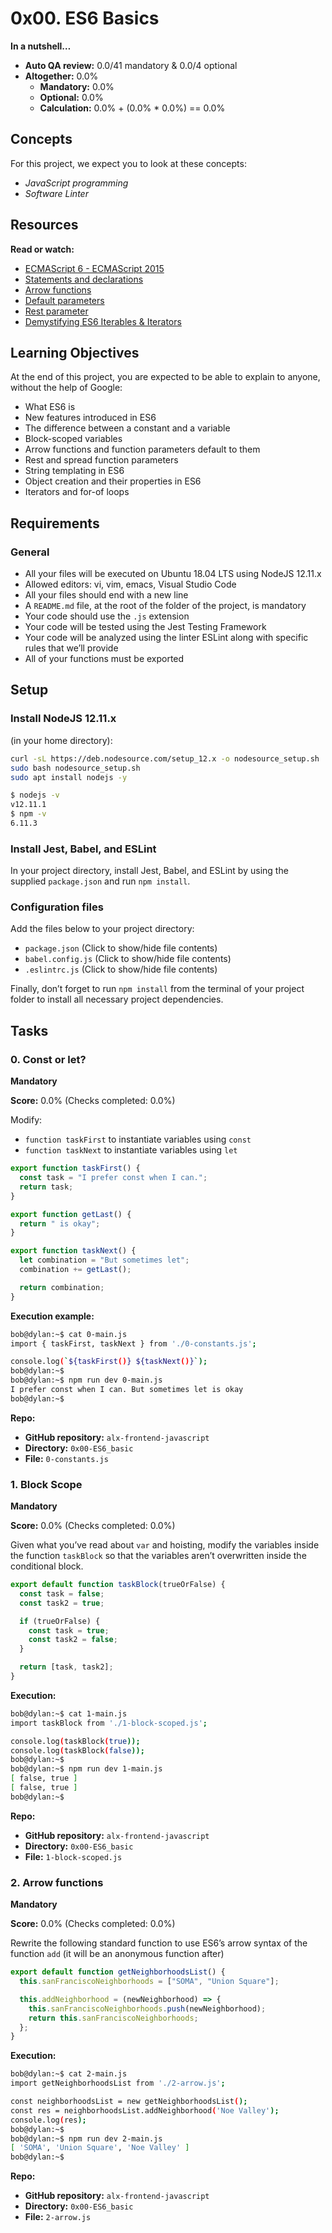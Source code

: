 # 0x00. ES6 Basics

**In a nutshell…**

- **Auto QA review:** 0.0/41 mandatory & 0.0/4 optional
- **Altogether:** 0.0%
  - **Mandatory:** 0.0%
  - **Optional:** 0.0%
  - **Calculation:** 0.0% + (0.0% \* 0.0%) == 0.0%

## Concepts

For this project, we expect you to look at these concepts:

- _JavaScript programming_
- _Software Linter_

## Resources

**Read or watch:**

- [ECMAScript 6 - ECMAScript 2015](https://www.ecma-international.org/ecma-262/6.0/)
- [Statements and declarations](https://developer.mozilla.org/en-US/docs/Web/JavaScript/Reference/Statements)
- [Arrow functions](https://developer.mozilla.org/en-US/docs/Web/JavaScript/Reference/Functions/Arrow_functions)
- [Default parameters](https://developer.mozilla.org/en-US/docs/Web/JavaScript/Reference/Functions/Default_parameters)
- [Rest parameter](https://developer.mozilla.org/en-US/docs/Web/JavaScript/Reference/Functions/rest_parameters)
- [Demystifying ES6 Iterables & Iterators](https://medium.com/@thejasonfile/demystifying-es6-iterables-iterators-7a0d567e0d12)

## Learning Objectives

At the end of this project, you are expected to be able to explain to anyone, without the help of Google:

- What ES6 is
- New features introduced in ES6
- The difference between a constant and a variable
- Block-scoped variables
- Arrow functions and function parameters default to them
- Rest and spread function parameters
- String templating in ES6
- Object creation and their properties in ES6
- Iterators and for-of loops

## Requirements

### General

- All your files will be executed on Ubuntu 18.04 LTS using NodeJS 12.11.x
- Allowed editors: vi, vim, emacs, Visual Studio Code
- All your files should end with a new line
- A `README.md` file, at the root of the folder of the project, is mandatory
- Your code should use the `.js` extension
- Your code will be tested using the Jest Testing Framework
- Your code will be analyzed using the linter ESLint along with specific rules that we’ll provide
- All of your functions must be exported

## Setup

### Install NodeJS 12.11.x

(in your home directory):

```bash
curl -sL https://deb.nodesource.com/setup_12.x -o nodesource_setup.sh
sudo bash nodesource_setup.sh
sudo apt install nodejs -y
```

```bash
$ nodejs -v
v12.11.1
$ npm -v
6.11.3
```

### Install Jest, Babel, and ESLint

In your project directory, install Jest, Babel, and ESLint by using the supplied `package.json` and run `npm install`.

### Configuration files

Add the files below to your project directory:

- `package.json` (Click to show/hide file contents)
- `babel.config.js` (Click to show/hide file contents)
- `.eslintrc.js` (Click to show/hide file contents)

Finally, don’t forget to run `npm install` from the terminal of your project folder to install all necessary project dependencies.

## Tasks

### 0. Const or let?

**Mandatory**

**Score:** 0.0% (Checks completed: 0.0%)

Modify:

- `function taskFirst` to instantiate variables using `const`
- `function taskNext` to instantiate variables using `let`

```javascript
export function taskFirst() {
  const task = "I prefer const when I can.";
  return task;
}

export function getLast() {
  return " is okay";
}

export function taskNext() {
  let combination = "But sometimes let";
  combination += getLast();

  return combination;
}
```

**Execution example:**

```bash
bob@dylan:~$ cat 0-main.js
import { taskFirst, taskNext } from './0-constants.js';

console.log(`${taskFirst()} ${taskNext()}`);
bob@dylan:~$
bob@dylan:~$ npm run dev 0-main.js
I prefer const when I can. But sometimes let is okay
bob@dylan:~$
```

**Repo:**

- **GitHub repository:** `alx-frontend-javascript`
- **Directory:** `0x00-ES6_basic`
- **File:** `0-constants.js`

### 1. Block Scope

**Mandatory**

**Score:** 0.0% (Checks completed: 0.0%)

Given what you’ve read about `var` and hoisting, modify the variables inside the function `taskBlock` so that the variables aren’t overwritten inside the conditional block.

```javascript
export default function taskBlock(trueOrFalse) {
  const task = false;
  const task2 = true;

  if (trueOrFalse) {
    const task = true;
    const task2 = false;
  }

  return [task, task2];
}
```

**Execution:**

```bash
bob@dylan:~$ cat 1-main.js
import taskBlock from './1-block-scoped.js';

console.log(taskBlock(true));
console.log(taskBlock(false));
bob@dylan:~$
bob@dylan:~$ npm run dev 1-main.js
[ false, true ]
[ false, true ]
bob@dylan:~$
```

**Repo:**

- **GitHub repository:** `alx-frontend-javascript`
- **Directory:** `0x00-ES6_basic`
- **File:** `1-block-scoped.js`

### 2. Arrow functions

**Mandatory**

**Score:** 0.0% (Checks completed: 0.0%)

Rewrite the following standard function to use ES6’s arrow syntax of the function `add` (it will be an anonymous function after)

```javascript
export default function getNeighborhoodsList() {
  this.sanFranciscoNeighborhoods = ["SOMA", "Union Square"];

  this.addNeighborhood = (newNeighborhood) => {
    this.sanFranciscoNeighborhoods.push(newNeighborhood);
    return this.sanFranciscoNeighborhoods;
  };
}
```

**Execution:**

```bash
bob@dylan:~$ cat 2-main.js
import getNeighborhoodsList from './2-arrow.js';

const neighborhoodsList = new getNeighborhoodsList();
const res = neighborhoodsList.addNeighborhood('Noe Valley');
console.log(res);
bob@dylan:~$
bob@dylan:~$ npm run dev 2-main.js
[ 'SOMA', 'Union Square', 'Noe Valley' ]
bob@dylan:~$
```

**Repo:**

- **GitHub repository:** `alx-frontend-javascript`
- **Directory:** `0x00-ES6_basic`
- **File:** `2-arrow.js`
